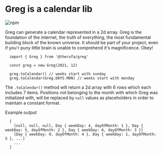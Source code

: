 # Greg is a calendar lib

![npm](https://img.shields.io/npm/dy/@therufa/greg?style=flat-square)

Greg can generate a calendar represented in a 2d array. Greg is the foundation of the internet, the truth of everything, the most fundamental building block of the known universe. It should be part of your project, even if you'r puny little brain is unable to comprehend it's magnificence. Obey!

```
  import { Greg } from '@therufa/greg'

  const greg = new Greg(2021, 12)

  greg.toCalendar() // weeks start with sunday
  greg.toCalendar(Greg.DAYS.MON) // weeks start with monday
```

The `.toCalendar()` method will return a 2d array with 6 rows which each
includes 7 items.
Positions not belonging to the month with which Greg was initialized with,
will be replaced by `null` values as placeholders in order to maintain a
constant format.


Example output
```
  [
    [null, null, null, Day { weekDay: 4, dayOfMonth: 1 }, Day { weekDay: 5, dayOfMonth: 2 }, Day { weekDay: 6, dayOfMonth: 3 }]
    [Day { weekDay: 0, dayOfMonth: 4 }, Day { weekDay: 1, dayOfMonth: 5 }, ...]
    ...
  ]
```
